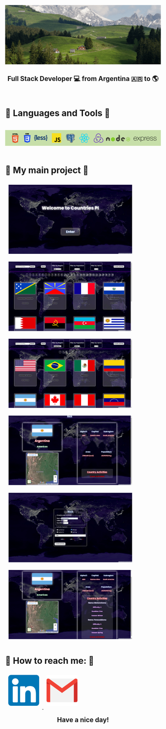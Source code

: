 <div style="text-align: center">
<a href="https://www.linkedin.com/in/bpugnaloni-dev/" target="_blank">
    <img  src="./Images/gIF.gif" alt="presentacion"/>
</a>
</div>

<h2 style="text-align: center">Full Stack Developer 💻 from Argentina 🇦🇷 to 🌎</h2>
<br>
</hr>

<h1>🌟 Languages and Tools 🌟</h1>

<div>
    <img style="margin:20px 0;" src="./Images/Logos/logos.png" alt="Logos"/>
</div>

<h1>📌 My main project 📌</h1>

<div>
<img src="./Images/Proyectos/CountriesPi/landing.png" style="max-width:400px; margin:10px; border: 1px solid white; box-shadow: 0 0 10px white;" alt="imagen proyecto"/>
<img src="./Images/Proyectos/CountriesPi/home1.png" style="max-width:400px; margin:10px; border: 1px solid white; box-shadow: 0 0 10px white;" alt="imagen proyecto"/>
<img src="./Images/Proyectos/CountriesPi/home2.png" style="max-width:400px; margin:10px; border: 1px solid white; box-shadow: 0 0 10px white;" alt="imagen proyecto"/>
<img src="./Images/Proyectos/CountriesPi/details.png" style="max-width:400px; margin:10px; border: 1px solid white; box-shadow: 0 0 10px white;" alt="imagen proyecto"/>
<img src="./Images/Proyectos/CountriesPi/form.png" style="max-width:400px; margin:10px; border: 1px solid white; box-shadow: 0 0 10px white;" alt="imagen proyecto"/>
<img src="./Images/Proyectos/CountriesPi/details2.png" style="max-width:400px; margin:10px; border: 1px solid white; box-shadow: 0 0 10px white;" alt="imagen proyecto"/>
</br>
</div>

<h1>📨 How to reach me: 📨 </h1>
<a href="https://www.linkedin.com/in/bpugnaloni-dev/"><img style="max-width:100px; margin:10px;" src="./Images/Iconos/linkedin.png" alt="contacto" target="_blank"/> </a>
<a href="mailto: bpugnaloni98@gmail.com"><img style="max-width:100px; margin:10px;" src="./Images/Iconos/gmail.png" alt="contacto"/> </a>
</br>

<h2 style="text-align: center; margin-top:20px"> Have a nice day! </h2>
<!--
**BPugna/BPugna** is a ✨ _special_ ✨ repository because its `README.md` (this file) appears on your GitHub profile.

<!-- Here are some ideas to get you started:

- 🔭 I’m currently working on ...
- 🌱 I’m currently learning ...!
- 👯 I’m looking to collaborate on ...
- 🤔 I’m looking for help with ...
- 💬 Ask me about ...
- 📫 How to reach me: ...
- 😄 Pronouns: ...
- ⚡ Fun fact: ...
--> 
